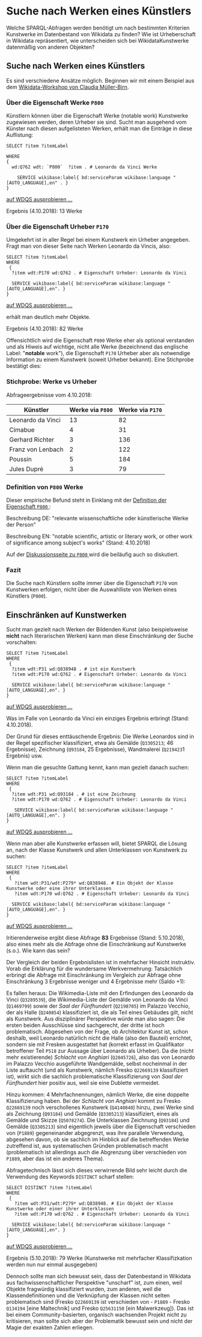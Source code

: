 # Suche nach Werken eines Künstlers

Welche SPARQL-Abfragen werden benötigt um nach bestimmten Kriterien Kunstwerke im Datenbestand von Wikidata zu finden? Wie ist Urheberschaft in Wikidata repräsentiert, wie unterscheiden sich bei WikidataKunstwerke datenmäßig von anderen Objekten?

## Suche nach Werken eines Künstlers

Es sind verschiedene Ansätze möglich. Beginnen wir mit einem Beispiel aus dem [Wikidata-Workshop von Claudia Müller-Birn](https://github.com/clmb/wikidata_workshop/tree/master/SPARQL1_Statements).

### Über die Eigenschaft Werke `P800`

Künstlern können über die Eigenschaft Werke (notable work) Kunstwerke zugewiesen werden, deren Urheber sie sind. Sucht man ausgehend vom Künster nach diesen aufgelisteten Werken, erhält man die Einträge in diese Auflistung:

```sparql
SELECT ?item ?itemLabel

WHERE
{
  wd:Q762 wdt: `P800`  ?item . # Leonardo da Vinci Werke

    SERVICE wikibase:label{ bd:serviceParam wikibase:language "[AUTO_LANGUAGE],en" . }
}
```
[auf WDQS ausprobieren ...](https://query.wikidata.org/#%23Suche%20alle%20Gem%C3%A4lde%20eines%20K%C3%BCnstlers%0A%0ASELECT%20%3Fitem%20%3FitemLabel%0AWHERE%20%0A%7B%0A%20%20wd%3AQ762%20wdt%3AP800%20%3Fitem%20.%20%23%20Leonardo%20da%20Vinci%20Werke%0A%20%20%0A%20%20%20%20SERVICE%20wikibase%3Alabel%7B%20bd%3AserviceParam%20wikibase%3Alanguage%20%22%5BAUTO_LANGUAGE%5D%2Cen%22%20.%20%7D%0A%0A%7D)

Ergebnis (4.10.2018): 13 Werke

### Über die Eigenschaft Urheber `P170`

Umgekehrt ist in aller Regel bei einem Kunstwerk ein Urheber angegeben. Fragt man von dieser Seite nach Werken Leonardo da Vincis, also:

```sparql
SELECT ?item ?itemLabel
WHERE
 {
  ?item wdt:P170 wd:Q762 . # Eigenschaft Urheber: Leonardo da Vinci

  SERVICE wikibase:label{ bd:serviceParam wikibase:language "[AUTO_LANGUAGE],en". }
}
```
[auf WDQS ausprobieren ...](https://query.wikidata.org/#%23%20Suche%20nach%20Gem%C3%A4lden%20Leonardo%20da%20Vincis%2C%20per%20Urheber%0A%0ASELECT%20%3Fitem%20%3FitemLabel%20%0AWHERE%0A%20%7B%0A%20%20%3Fitem%20wdt%3AP170%20wd%3AQ762%20.%20%23%20Eigenschaft%20Urheber%3A%20Leonardo%20da%20Vinci%0A%20%20%20%0A%20%20SERVICE%20wikibase%3Alabel%7B%20bd%3AserviceParam%20wikibase%3Alanguage%20%22%5BAUTO_LANGUAGE%5D%2Cen%22.%20%7D%0A%7D)

erhält man deutlich mehr Objekte.

Ergebnis (4.10.2018): 82 Werke

Offensichtlich wird die Eigenschaft `P800` Werke eher als optional verstanden und als Hiweis auf wichtige, nicht alle Werke (bezeichnend das englische Label: "**notable** work"), die Eigenschaft `P170` Urheber aber als notwendige Information zu einem Kunstwerk (soweit Urheber bekannt). Eine Stichprobe bestätigt dies:

### Stichprobe: Werke vs Urheber

Abfrageergebnisse vom 4.10.2018:

Künstler | Werke via `P800` | Werke via `P170`
-------- | -------- | --------
Leonardo da Vinci | 13 | 82
Cimabue | 4 | 31
Gerhard Richter | 3 | 136
Franz von Lenbach | 2 | 122
Poussin | 5 | 184
Jules Dupré | 3 | 79

### Definition von `P800` Werke

Dieser empirische Befund steht in Einklang mit der [Definition der Eigenschaft  `P800` ](https://www.wikidata.org/wiki/Property:P800 ):

Beschreibung DE: "relevante wissenschaftliche oder künstlerische Werke der Person"

Beschreibung EN: "notable scientific, artistic or literary work, or other work of significance among subject's works"
(Stand: 4.10.2018)

Auf der [Diskussionsseite zu  `P800` ](https://www.wikidata.org/wiki/Property_talk:P800) wird die beiläufig auch so diskutiert.

### Fazit

Die Suche nach Künstlern sollte immer über die Eigenschaft `P170` von Kunstwerken erfolgen, nicht über die Auswahlliste von Werken eines Künstlers (`P800`).

## Einschränken auf Kunstwerken

Sucht man gezielt nach Werken der Bildenden Kunst (also beispielsweise **nicht** nach literarischen Werken) kann man diese Einschränkung der Suche vorschalten:

```sparql
SELECT ?item ?itemLabel
WHERE
 {
  ?item wdt:P31 wd:Q838948 . # ist ein Kunstwerk
  ?item wdt:P170 wd:Q762 . # Eigenschaft Urheber: Leonardo da Vinci

  SERVICE wikibase:label{ bd:serviceParam wikibase:language "[AUTO_LANGUAGE],en". }
}
```
[auf WDQS ausprobieren ...](https://query.wikidata.org/#%23%20Suche%20nach%20Werken%20eines%20K%C3%BCnstlers%2C%20ausschlie%C3%9Flich%20Kunstwerke%0A%0ASELECT%20%3Fitem%20%3FitemLabel%0AWHERE%0A%20%7B%0A%20%20%3Fitem%20wdt%3AP31%20wd%3AQ838948%20.%20%23%20ist%20ein%20Kunstwerk%0A%20%20%3Fitem%20wdt%3AP170%20wd%3AQ762%20.%20%23%20Eigenschaft%20Urheber%3A%20Leonardo%20da%20Vinci%0A%0A%20%20SERVICE%20wikibase%3Alabel%7B%20bd%3AserviceParam%20wikibase%3Alanguage%20%22%5BAUTO_LANGUAGE%5D%2Cen%22.%20%7D%0A%7D)

Was im Falle von Leonardo da Vinci ein einziges Ergebnis erbringt (Stand: 4.10.2018).

Der Grund für dieses enttäuschende Ergebnis: Die Werke Leonardos sind in der Regel spezifischer klassifiziert, etwa als Gemälde (`Q3305213`; 46 Ergebnisse), Zeichnung (`Q93184`, 25 Ergebnisse), Wandmalerei (`Q219423`1 Ergebnis) usw.

Wenn man die gesuchte Gattung kennt, kann man gezielt danach suchen:

```sparql
SELECT ?item ?itemLabel
WHERE
 {
  ?item wdt:P31 wd:Q93184 . # ist eine Zeichnung
  ?item wdt:P170 wd:Q762 . # Eigenschaft Urheber: Leonardo da Vinci

   SERVICE wikibase:label{ bd:serviceParam wikibase:language "[AUTO_LANGUAGE],en". }
}
```
[auf WDQS ausprobieren ...](https://query.wikidata.org/#%23%20Suche%20nach%20Werken%20eines%20K%C3%BCnstlers%2C%20ausschlie%C3%9Flich%20Zeichnungen%0A%0ASELECT%20%3Fitem%20%3FitemLabel%0AWHERE%0A%20%7B%0A%20%20%3Fitem%20wdt%3AP31%20wd%3AQ93184%20.%20%23%20ist%20eine%20Zeichnung%0A%20%20%3Fitem%20wdt%3AP170%20wd%3AQ762%20.%20%23%20Eigenschaft%20Urheber%3A%20Leonardo%20da%20Vinci%0A%0A%20%20%20SERVICE%20wikibase%3Alabel%7B%20bd%3AserviceParam%20wikibase%3Alanguage%20%22%5BAUTO_LANGUAGE%5D%2Cen%22.%20%7D%0A%7D)

Wenn man aber alle Kunstwerke erfassen will, bietet SPARQL die Lösung an, nach der Klasse Kunstwerk und allen Unterklassen von Kunstwerk zu suchen:

```sparql
SELECT ?item ?itemLabel
WHERE
 {
   ?item wdt:P31/wdt:P279* wd:Q838948. # Ein Objekt der Klasse Kunstwerke oder eine ihrer Unterklassen
   ?item wdt:P170 wd:Q762 . # Eigenschaft Urheber: Leonardo da Vinci

  SERVICE wikibase:label{ bd:serviceParam wikibase:language "[AUTO_LANGUAGE],en". }
}
```
[auf WDQS ausprobieren ...](https://query.wikidata.org/#%23%20Suche%20nach%20Werken%20eines%20K%C3%BCnstlers%2C%20ausschlie%C3%9Flich%20Kunstwerke%0A%0ASELECT%20%3Fitem%20%3FitemLabel%0AWHERE%0A%20%7B%0A%20%20%20%3Fitem%20wdt%3AP31%2Fwdt%3AP279%2a%20wd%3AQ838948.%20%23%20Ein%20Objekt%20der%20Klasse%20Kunstwerke%20oder%20eine%20ihrer%20Unterklassen%0A%20%20%20%3Fitem%20wdt%3AP170%20wd%3AQ762%20.%20%23%20Eigenschaft%20Urheber%3A%20Leonardo%20da%20Vinci%0A%0A%20%20SERVICE%20wikibase%3Alabel%7B%20bd%3AserviceParam%20wikibase%3Alanguage%20%22%5BAUTO_LANGUAGE%5D%2Cen%22.%20%7D%0A%7D%0A)

Iritierenderweise ergibt diese Abfrage **83** Ergebnisse (Stand: 5.10.2018), also eines mehr als die Abfrage ohne die Einschränkung auf Kunstwerke (s.o.). Wie kann das sein?

Der Vergleich der beiden Ergebnislisten ist in mehrfacher Hinsicht instruktiv. Vorab die Erklärung für die wundersame Werkvermehrung: Tatsächlich erbringt die Abfrage mit Einschränkung im Vergleich zur Abfrage ohne Einschränkung 3 Ergebnisse weniger und 4 Ergebnisse mehr (Saldo +1):

Es fallen heraus: Die Wikimedia-Liste mit den  Erfindungen des Leonardo da Vinci (`Q3289539`), die Wikimedia-Liste der Gemälde von Leonardo da Vinci (`Q1469799`) sowie der *Saal der Fünfhundert* (`Q2198705`) im Palazzo Vecchio, der als Halle (`Q240854`) klassifiziert ist, die als Teil eines Gebäudes gilt, nicht als Kunstwerk. Aus disziplinärer Perspektive würde man also sagen: Die ersten  beiden Ausschlüsse sind sachgerecht, der dritte ist hoch problematisch. Abgesehen von der Frage, ob Architektur Kunst ist, schon deshalb, weil Leonardo natürlich nicht die Halle (also den Bauteil) errichtet, sondern sie mit Fresken ausgestattet hat (korrekt erfasst im Qualifikator betroffener Teil `P518` zur Aussage über Leonardo als Urheber). Da die (nicht mehr existierende)  *Schlacht von Anghiari* (`Q2045726`), also das von Leonardo im Palazzo Vecchio ausgeführte Wandgemälde, selbst nocheinmal in der Liste auftaucht (und als Kunstwerk, nämlich Fresko `Q22669139` klassifiziert ist), wirkt sich die sachlich problematische Klassifizierung von *Saal der Fünfhundert* hier positiv aus, weil sie eine Dublette vermeidet.

Hinzu kommen: 4 Mehrfachnennungen, nämlich Werke, die eine doppelte Klassifizierung haben. Bei der *Schlacht von Anghiari* kommt zu Fresko `Q22669139` noch verschollenes Kunstwerk (`Q4140840`) hinzu, zwei Werke sind als Zeichnung (`Q93184`) und Gemälde (`Q3305213`) klassifiziert, eines als Gemälde und Skizze (`Q5078274`). Die Unterklassen Zeichnung (`Q93184`) und Gemälde (`Q3305213`) sind eigentlich jeweils über die Eigenschaft verschieden von (`P1889`) gegeneinander abgegrenzt, was ihre parallele Verwendung, abgesehen davon, ob sie sachlich im Hinblick auf die betreffenden Werke zutreffend ist, aus systematischen Gründen problematisch macht (problematisch ist allerdings auch die Abgrenzung über verschieden von `P1889`, aber das ist ein anderes Thema).

Abfragetechnisch lässt sich dieses verwirrende Bild sehr leicht durch die Verwendung des Keywords `DISTINCT` scharf stellen:

```sparql
SELECT DISTINCT ?item ?itemLabel
WHERE
 {
   ?item wdt:P31/wdt:P279* wd:Q838948. # Ein Objekt der Klasse Kunstwerke oder einer ihrer Unterklassen
   ?item wdt:P170 wd:Q762 . # Eigenschaft Urheber: Leonardo da Vinci

  SERVICE wikibase:label{ bd:serviceParam wikibase:language "[AUTO_LANGUAGE],en". }
}
```
[auf WDQS ausprobieren ...](https://query.wikidata.org/#%23%20Suche%20nach%20Werken%20eines%20K%C3%BCnstlers%2C%20ausschlie%C3%9Flich%20Kunstwerke%0A%0ASELECT%20DISTINCT%20%3Fitem%20%3FitemLabel%0AWHERE%0A%20%7B%0A%20%20%20%3Fitem%20wdt%3AP31%2Fwdt%3AP279%2a%20wd%3AQ838948.%20%23%20Ein%20Objekt%20der%20Klasse%20Kunstwerke%20oder%20einer%20ihrer%20Unterklassen%0A%20%20%20%3Fitem%20wdt%3AP170%20wd%3AQ762%20.%20%23%20Eigenschaft%20Urheber%3A%20Leonardo%20da%20Vinci%0A%0A%20%20SERVICE%20wikibase%3Alabel%7B%20bd%3AserviceParam%20wikibase%3Alanguage%20%22%5BAUTO_LANGUAGE%5D%2Cen%22.%20%7D%0A%7D)

Ergebnis (5.10.2018): 79 Werke (Kunstwerke mit mehrfacher Klassifizkation werden nun nur einmal ausgegeben)

Dennoch sollte man sich bewusst sein, dass der Datenbestand in Wikidata aus fachwissenschaftlicher Perspektive "unscharf" ist, zum einen, weil Objekte fragwürdig klassifiziert wurden, zum anderen, weil die Klassendefinitionen und die Verknüpfung der Klassen nicht selten problematisch sind (Fresko `Q22669139` ist verschieden von - `P1889` - Fresko `Q134194` [eine Maltechnik] und Fresko `Q25631150` [ein Malwerkzeug]). Das ist bei einem Community-basierten, organisch wachsenden Projekt nicht zu kritisieren, man sollte sich aber der Problematik bewusst sein und nicht der Magie der exakten Zahlen erliegen.

